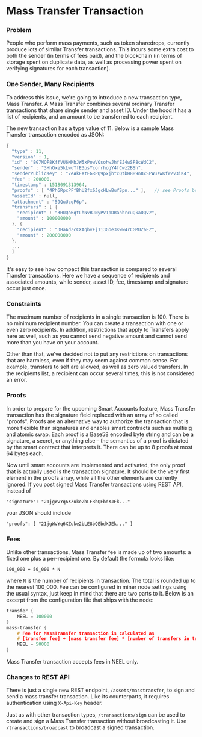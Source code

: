 # Mass Transfer Transaction

### Problem

People who perform mass payments, such as token sharedrops, currently produce lots of similar Transfer transactions. This incurs some extra cost to both the sender \(in terms of fees paid\), and the blockchain \(in terms of storage spent on duplicate data, as well as processing power spent on verifying signatures for each transaction\).

### One Sender, Many Recipients

To address this issue, we're going to introduce a new transaction type, Mass Transfer. A Mass Transfer combines several ordinary Transfer transactions that share single sender and asset ID. Under the hood it has a list of recipients, and an amount to be transferred to each recipient.

The new transaction has a type value of 11. Below is a sample Mass Transfer transaction encoded as JSON:

```cpp
{
  "type" : 11,
  "version" : 1,
  "id" : "BG7MQF8KffVU6MMbJW5xPowVQsohwJhfEJ4wSF8cWdC2",
  "sender" : "3HhQxe5kLwuTfE3psYcorrhogY4fCwz2BSh",
  "senderPublicKey" : "7eAkEXtFGRPQ9pxjhtcQtbH889n8xSPWuswKfW2v3iK4",
  "fee" : 200000,
  "timestamp" : 1518091313964,
  "proofs" : [ "4Ph6RpcPFfBhU2fx6JgcHLwBuYSpn..." ],   // see Proofs below
  "assetId" : null,
  "attachment" : "59QuUcqP6p",
  "transfers" : [ {
    "recipient" : "3HUQa6qtLhNvBJNyPV1pDRahbrcuQkaDQv2",
    "amount" : 100000000
  }, {
    "recipient" : "3HaAdZcCXAqhvFj113Gbe3Kww4rCGMUZaEZ",
    "amount" : 200000000
  },
  ...
  ]
}
```

It's easy to see how compact this transaction is compared to several Transfer transactions. Here we have a sequence of recipients and associated amounts, while sender, asset ID, fee, timestamp and signature occur just once.

### Constraints

The maximum number of recipients in a single transaction is 100. There is no minimum recipient number. You can create a transaction with one or even zero recipients. In addition, restrictions that apply to Transfers apply here as well, such as you cannot send negative amount and cannot send more than you have on your account.

Other than that, we've decided not to put any restrictions on transactions that are harmless, even if they may seem against common sense. For example, transfers to self are allowed, as well as zero valued transfers. In the recipients list, a recipient can occur several times, this is not considered an error.

### Proofs

In order to prepare for the upcoming Smart Accounts feature, Mass Transfer transaction has the signature field replaced with an array of so called "proofs". Proofs are an alternative way to authorize the transaction that is more flexible than signatures and enables smart contracts such as multisig and atomic swap. Each proof is a Base58 encoded byte string and can be a signature, a secret, or anything else – the semantics of a proof is dictated by the smart contract that interprets it. There can be up to 8 proofs at most 64 bytes each.

Now until smart accounts are implemented and activated, the only proof that is actually used is the transaction signature. It should be the very first element in the proofs array, while all the other elements are currently ignored. If you post signed Mass Transfer transactions using REST API, instead of

`"signature": "21jgWvYq6XZuke2bLE8bQEbdXJEk..."`

your JSON should include

`"proofs": [ "21jgWvYq6XZuke2bLE8bQEbdXJEk..." ]`

### Fees

Unlike other transactions, Mass Transfer fee is made up of two amounts: a fixed one plus a per-recipient one. By default the formula looks like:

```
100_000 + 50_000 * N
```

where `N` is the number of recipients in transaction. The total is rounded up to the nearest 100_000. Fee can be configured in miner node settings using the usual syntax, just keep in mind that there are two parts to it. Below is an excerpt from the configuration file that ships with the node:

```cpp
transfer {
    NEEL = 100000
}
mass-transfer {
    # Fee for MassTransfer transaction is calculated as
    # [transfer fee] + [mass transfer fee] * [number of transfers in transaction]
    NEEL = 50000
}
```

Mass Transfer transaction accepts fees in NEEL only.

### Changes to REST API

There is just a single new REST endpoint, `/assets/masstransfer`, to sign and send a mass transfer transaction. Like its counterparts, it requires authentication using `X-Api-Key` header.

Just as with other transaction types, `/transactions/sign` can be used to create and sign a Mass Transfer transaction without broadcasting it. Use `/transactions/broadcast` to broadcast a signed transaction.
